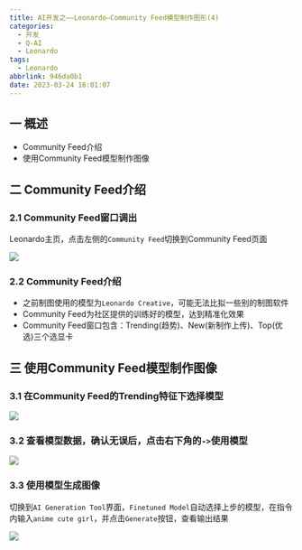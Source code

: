 ```yaml
---
title: AI开发之——Leonardo—Community Feed模型制作图形(4)
categories:
  - 开发
  - Q-AI
  - Leonardo
tags:
  - Leonardo
abbrlink: 946da0b1
date: 2023-03-24 16:01:07
---
```

## 一 概述

* Community Feed介绍
* 使用Community Feed模型制作图像

<!--more-->

## 二 Community Feed介绍

### 2.1 Community Feed窗口调出

Leonardo主页，点击左侧的`Community Feed`切换到Community Feed页面

![][1]

### 2.2 Community Feed介绍

* 之前制图使用的模型为`Leonardo Creative`，可能无法比拟一些别的制图软件
* Community Feed为社区提供的训练好的模型，达到精准化效果
* Community Feed窗口包含：Trending(趋势)、New(新制作上传)、Top(优选)三个选显卡

## 三 使用Community Feed模型制作图像

### 3.1 在Community Feed的Trending特征下选择模型

![][2]
### 3.2 查看模型数据，确认无误后，点击右下角的`->`使用模型

![][3]

### 3.3 使用模型生成图像

切换到`AI Generation Tool`界面，`Finetuned Model`自动选择上步的模型，在指令内输入`anime cute girl`，并点击`Generate`按钮，查看输出结果

![][4]


[1]:https://raw.githubusercontent.com/PGzxc/CDN/master/blog-ai/ai-leonardo-community-feed-open.png
[2]:https://raw.githubusercontent.com/PGzxc/CDN/master/blog-ai/ai-leonardo-community-feed-trending-choice.png
[3]:https://raw.githubusercontent.com/PGzxc/CDN/master/blog-ai/ai-leonardo-community-feed-trending-use-model.png
[4]:https://raw.githubusercontent.com/PGzxc/CDN/master/blog-ai/ai-leonardo-community-feed-trending-use-generate.png

